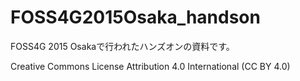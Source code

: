 # FOSS4G2015Osaka_handson

FOSS4G 2015 Osakaで行われたハンズオンの資料です。

Creative Commons License Attribution 4.0 International (CC BY 4.0)
